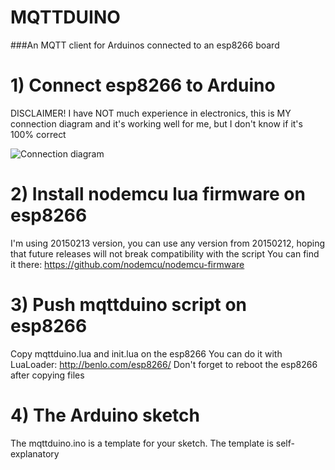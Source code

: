 # **MQTTDUINO** #

###An MQTT client for Arduinos connected to an esp8266 board


# 1) Connect esp8266 to Arduino
DISCLAIMER! I have NOT much experience in electronics, this is MY connection diagram and it's working well for me, but I don't know if it's 100% correct

![Connection diagram](http://i.imgur.com/7uIHUzb.png)


# 2) Install nodemcu lua firmware on esp8266
I'm using 20150213 version, you can use any version from 20150212, hoping that future releases will not break compatibility with the script
You can find it there: https://github.com/nodemcu/nodemcu-firmware


# 3) Push mqttduino script on esp8266
Copy mqttduino.lua and init.lua on the esp8266
You can do it with LuaLoader: http://benlo.com/esp8266/
Don't forget to reboot the esp8266 after copying files


# 4) The Arduino sketch
The mqttduino.ino is a template for your sketch.
The template is self-explanatory